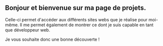## Bonjour et bienvenue sur ma page de projets.

Celle-ci permet d'accéder aux différents sites webs que je réalise pour moi-même.
Il me permet également de montrer ce dont je suis capable en tant que développeur web.

Je vous souhaite donc une bonne découverte !